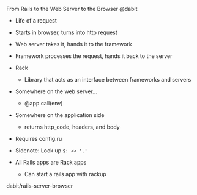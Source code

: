 From Rails to the Web Server to the Browser
@dabit

- Life of a request
- Starts in browser, turns into http request
- Web server takes it, hands it to the framework
- Framework processes the request, hands it back to the server

- Rack
  - Library that acts as an interface between frameworks and servers

- Somewhere on the web server...
  - @app.call(env)

- Somewhere on the application side
  - returns http_code, headers, and body

- Requires config.ru

- Sidenote: Look up `$: << '.'`

- All Rails apps are Rack apps
  - Can start a rails app with rackup

dabit/rails-server-browser